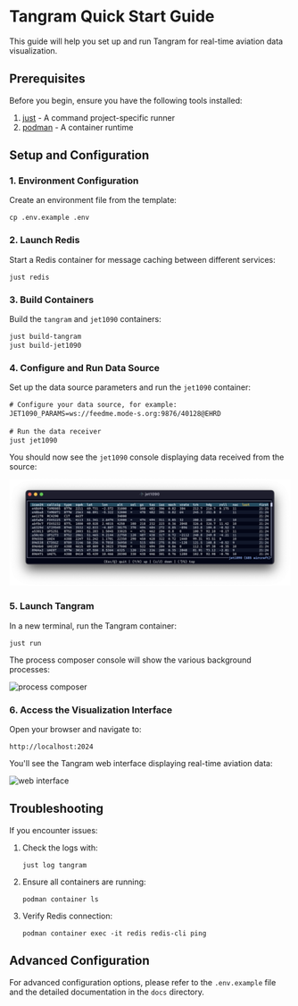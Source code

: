 # Tangram Quick Start Guide

This guide will help you set up and run Tangram for real-time aviation data visualization.

## Prerequisites

Before you begin, ensure you have the following tools installed:

1. [just](https://github.com/casey/just) - A command project-specific runner
2. [podman](https://podman.io/docs/installation) - A container runtime

## Setup and Configuration

### 1. Environment Configuration

Create an environment file from the template:

```shell
cp .env.example .env
```

### 2. Launch Redis

Start a Redis container for message caching between different services:

```shell
just redis
```

### 3. Build Containers

Build the `tangram` and `jet1090` containers:

```shell
just build-tangram
just build-jet1090
```

### 4. Configure and Run Data Source

Set up the data source parameters and run the `jet1090` container:

```shell
# Configure your data source, for example:
JET1090_PARAMS=ws://feedme.mode-s.org:9876/40128@EHRD

# Run the data receiver
just jet1090
```

You should now see the `jet1090` console displaying data received from the source:

![jet1090 console](./web/screenshot/jet1090.png)

### 5. Launch Tangram

In a new terminal, run the Tangram container:

```shell
just run
```

The process composer console will show the various background processes:

![process composer](./web/screenshot/process.png)

### 6. Access the Visualization Interface

Open your browser and navigate to:

```
http://localhost:2024
```

You'll see the Tangram web interface displaying real-time aviation data:

![web interface](./web/screenshot/web.png)

## Troubleshooting

If you encounter issues:

1. Check the logs with:

   ```shell
   just log tangram
   ```

2. Ensure all containers are running:

   ```shell
   podman container ls
   ```

3. Verify Redis connection:
   ```shell
   podman container exec -it redis redis-cli ping
   ```

## Advanced Configuration

For advanced configuration options, please refer to the `.env.example` file and the detailed documentation in the `docs` directory.
